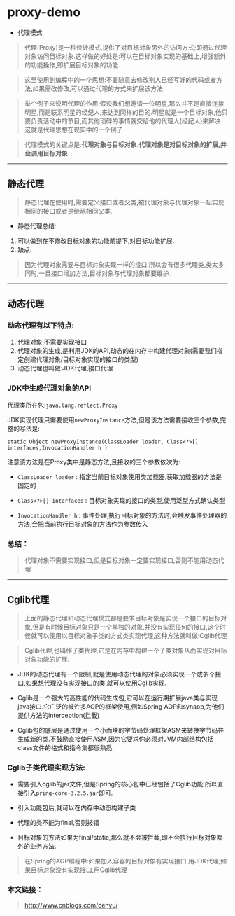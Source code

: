 # proxy-demo

- 代理模式

> 代理(Proxy)是一种设计模式,提供了对目标对象另外的访问方式;即通过代理对象访问目标对象.这样做的好处是:可以在目标对象实现的基础上,增强额外的功能操作,即扩展目标对象的功能.

> 这里使用到编程中的一个思想:不要随意去修改别人已经写好的代码或者方法,如果需改修改,可以通过代理的方式来扩展该方法

> 举个例子来说明代理的作用:假设我们想邀请一位明星,那么并不是直接连接明星,而是联系明星的经纪人,来达到同样的目的.明星就是一个目标对象,他只要负责活动中的节目,而其他琐碎的事情就交给他的代理人(经纪人)来解决.这就是代理思想在现实中的一个例子

> 代理模式的关键点是:**代理对象与目标对象.代理对象是对目标对象的扩展,并会调用目标对象**


---


## 静态代理

> 静态代理在使用时,需要定义接口或者父类,被代理对象与代理对象一起实现相同的接口或者是继承相同父类.

- 静态代理总结:

1.  可以做到在不修改目标对象的功能前提下,对目标功能扩展.
2.  缺点:
 > 因为代理对象需要与目标对象实现一样的接口,所以会有很多代理类,类太多.同时,一旦接口增加方法,目标对象与代理对象都要维护.


---


## 动态代理

### 动态代理有以下特点:

1.  代理对象,不需要实现接口
2.  代理对象的生成,是利用JDK的API,动态的在内存中构建代理对象(需要我们指定创建代理对象/目标对象实现的接口的类型)
3.  动态代理也叫做:JDK代理,接口代理


### JDK中生成代理对象的API

代理类所在包:`java.lang.reflect.Proxy`

JDK实现代理只需要使用`newProxyInstance`方法,但是该方法需要接收三个参数,完整的写法是:

`static Object newProxyInstance(ClassLoader loader, Class<?>[] interfaces,InvocationHandler h )`


注意该方法是在Proxy类中是静态方法,且接收的三个参数依次为:

- `ClassLoader loader` : 指定当前目标对象使用类加载器,获取加载器的方法是固定的

- `Class<?>[] interfaces` : 目标对象实现的接口的类型,使用泛型方式确认类型

- `InvocationHandler h` : 事件处理,执行目标对象的方法时,会触发事件处理器的方法,会把当前执行目标对象的方法作为参数传入

### 总结：
> 代理对象不需要实现接口,但是目标对象一定要实现接口,否则不能用动态代理


---


## Cglib代理

> 上面的静态代理和动态代理模式都是要求目标对象是实现一个接口的目标对象,但是有时候目标对象只是一个单独的对象,并没有实现任何的接口,这个时候就可以使用以目标对象子类的方式类实现代理,这种方法就叫做:Cglib代理

> Cglib代理,也叫作子类代理,它是在内存中构建一个子类对象从而实现对目标对象功能的扩展.

- JDK的动态代理有一个限制,就是使用动态代理的对象必须实现一个或多个接口,如果想代理没有实现接口的类,就可以使用Cglib实现.

- Cglib是一个强大的高性能的代码生成包,它可以在运行期扩展java类与实现java接口.它广泛的被许多AOP的框架使用,例如Spring AOP和synaop,为他们提供方法的interception(拦截)

- Cglib包的底层是通过使用一个小而块的字节码处理框架ASM来转换字节码并生成新的类.不鼓励直接使用ASM,因为它要求你必须对JVM内部结构包括class文件的格式和指令集都很熟悉.

### Cglib子类代理实现方法:

- 需要引入cglib的jar文件,但是Spring的核心包中已经包括了Cglib功能,所以直接引入`pring-core-3.2.5.jar`即可.

- 引入功能包后,就可以在内存中动态构建子类

- 代理的类不能为final,否则报错

- 目标对象的方法如果为final/static,那么就不会被拦截,即不会执行目标对象额外的业务方法.

> 在Spring的AOP编程中:如果加入容器的目标对象有实现接口,用JDK代理;如果目标对象没有实现接口,用Cglib代理

### 本文链接：

> http://www.cnblogs.com/cenyu/

